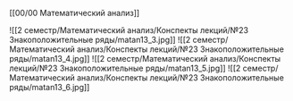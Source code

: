 [[00/00 Математический анализ]]

![[2 семестр/Математический анализ/Конспекты лекций/№23 Знакоположительные ряды/matan13_3.jpg]]
![[2 семестр/Математический анализ/Конспекты лекций/№23 Знакоположительные ряды/matan13_4.jpg]]
![[2 семестр/Математический анализ/Конспекты лекций/№23 Знакоположительные ряды/matan13_5.jpg]]
![[2 семестр/Математический анализ/Конспекты лекций/№23 Знакоположительные ряды/matan13_6.jpg]]